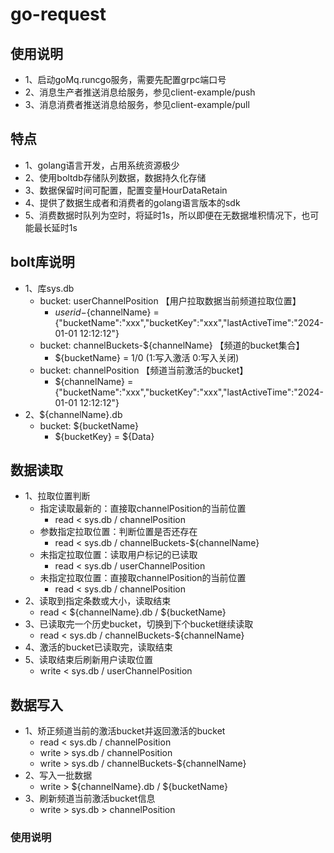 # go-request

## 使用说明
- 1、启动goMq.runcgo服务，需要先配置grpc端口号
- 2、消息生产者推送消息给服务，参见client-example/push
- 3、消息消费者推送消息给服务，参见client-example/pull

## 特点
- 1、golang语言开发，占用系统资源极少
- 2、使用boltdb存储队列数据，数据持久化存储
- 3、数据保留时间可配置，配置变量HourDataRetain
- 4、提供了数据生成者和消费者的golang语言版本的sdk
- 5、消费数据时队列为空时，将延时1s，所以即便在无数据堆积情况下，也可能最长延时1s

## bolt库说明
- 1、库sys.db
  - bucket:  userChannelPosition             【用户拉取数据当前频道拉取位置】
    - ${userid}-${channelName} = {"bucketName":"xxx","bucketKey":"xxx","lastActiveTime":"2024-01-01 12:12:12"}
  - bucket:  channelBuckets-${channelName}  【频道的bucket集合】
    - ${bucketName} = 1/0        (1:写入激活 0:写入关闭)
  - bucket:  channelPosition                     【频道当前激活的bucket】
    - ${channelName} = {"bucketName":"xxx","bucketKey":"xxx","lastActiveTime":"2024-01-01 12:12:12"}
- 2、${channelName}.db
  - bucket: ${bucketName}
    - ${bucketKey} = ${Data}

## 数据读取
- 1、拉取位置判断
  - 指定读取最新的：直接取channelPosition的当前位置
    - read  < sys.db / channelPosition
  - 参数指定拉取位置：判断位置是否还存在
    - read  < sys.db / channelBuckets-${channelName}
  - 未指定拉取位置：读取用户标记的已读取
    - read  < sys.db / userChannelPosition
  - 未指定拉取位置：直接取channelPosition的当前位置
    - read  < sys.db / channelPosition
- 2、读取到指定条数或大小，读取结束
  - read  < ${channelName}.db / ${bucketName}
- 3、已读取完一个历史bucket，切换到下个bucket继续读取
  - read  < sys.db / channelBuckets-${channelName}
- 4、激活的bucket已读取完，读取结束
- 5、读取结束后刷新用户读取位置
  - write < sys.db / userChannelPosition

## 数据写入
- 1、矫正频道当前的激活bucket并返回激活的bucket
  - read  < sys.db / channelPosition
  - write > sys.db / channelPosition
  - write > sys.db / channelBuckets-${channelName}
- 2、写入一批数据
  - write > ${channelName}.db / ${bucketName}
- 3、刷新频道当前激活bucket信息
  - write > sys.db > channelPosition

### 使用说明




